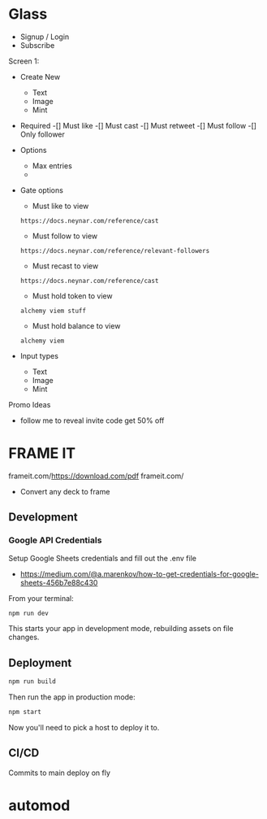 # Glass

- Signup / Login
- Subscribe

Screen 1:

- Create New

  - Text
  - Image
  - Mint

- Required
  -[] Must like
  -[] Must cast
  -[] Must retweet
  -[] Must follow
  -[] Only follower

- Options

  - Max entries
  -

- Gate options

  - Must like to view

  ```
  https://docs.neynar.com/reference/cast
  ```

  - Must follow to view

  ```
  https://docs.neynar.com/reference/relevant-followers
  ```

  - Must recast to view

  ```
  https://docs.neynar.com/reference/cast
  ```

  - Must hold token to view

  ```
  alchemy viem stuff
  ```

  - Must hold balance to view

  ```
  alchemy viem
  ```

- Input types
  - Text
  - Image
  - Mint

Promo Ideas

- follow me to reveal invite code get 50% off

# FRAME IT

frameit.com/https://download.com/pdf
frameit.com/

- Convert any deck to frame

## Development

### Google API Credentials

Setup Google Sheets credentials and fill out the .env file

- https://medium.com/@a.marenkov/how-to-get-credentials-for-google-sheets-456b7e88c430

From your terminal:

```sh
npm run dev
```

This starts your app in development mode, rebuilding assets on file changes.

## Deployment

```sh
npm run build
```

Then run the app in production mode:

```sh
npm start
```

Now you'll need to pick a host to deploy it to.

## CI/CD

Commits to main deploy on fly
# automod
